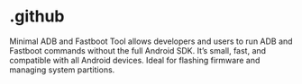 # .github
Minimal ADB and Fastboot Tool allows developers and users to run ADB and Fastboot commands without the full Android SDK. It’s small, fast, and compatible with all Android devices. Ideal for flashing firmware and managing system partitions.  
